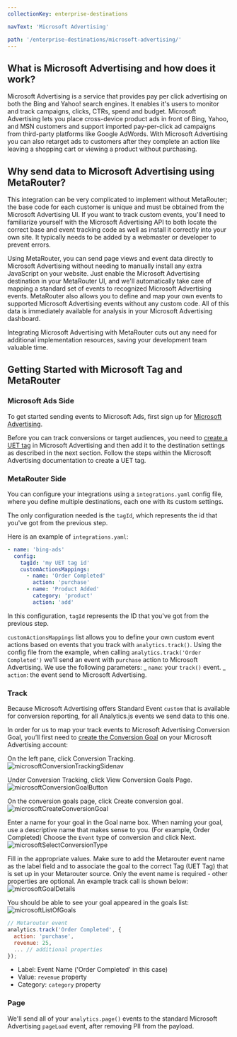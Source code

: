 ```yaml
---
collectionKey: enterprise-destinations

navText: 'Microsoft Advertising'

path: '/enterprise-destinations/microsoft-advertising/'
---
```


## What is Microsoft Advertising and how does it work?

Microsoft Advertising is a service that provides pay per click advertising on both the Bing and Yahoo! search engines. It enables it's users to monitor and track campaigns, clicks, CTRs, spend and budget. Microsoft Advertising lets you place cross-device product ads in front of Bing, Yahoo, and MSN customers and support imported pay-per-click ad campaigns from third-party platforms like Google AdWords. With Microsoft Advertising you can also retarget ads to customers after they complete an action like leaving a shopping cart or viewing a product without purchasing.

## Why send data to Microsoft Advertising using MetaRouter?

This integration can be very complicated to implement without MetaRouter; the base code for each customer is unique and must be obtained from the Microsoft Advertising UI. If you want to track custom events, you'll need to familiarize yourself with the Microsoft Advertising API to both locate the correct base and event tracking code as well as install it correctly into your own site. It typically needs to be added by a webmaster or developer to prevent errors.

Using MetaRouter, you can send page views and event data directly to Microsoft Advertising without needing to manually install any extra JavaScript on your website. Just enable the Microsoft Advertising destination in your MetaRouter UI, and we'll automatically take care of mapping a standard set of events to recognized Microsoft Advertising events. MetaRouter also allows you to define and map your own events to supported Microsoft Advertising events without any custom code. All of this data is immediately available for analysis in your Microsoft Advertising dashboard.

Integrating Microsoft Advertising with MetaRouter cuts out any need for additional implementation resources, saving your development team valuable time.

## Getting Started with Microsoft Tag and MetaRouter

### Microsoft Ads Side

To get started sending events to Microsoft Ads, first sign up for [Microsoft Advertising](https://ads.microsoft.com/).

Before you can track conversions or target audiences, you need to [create a UET tag](https://help.bingads.microsoft.com/#apex/3/en/56682/-1) in Microsoft Advertising and then add it to the destination settings as described in the next section. Follow the steps within the Microsoft Advertising documentation to create a UET tag.

### MetaRouter Side

You can configure your integrations using a `integrations.yaml` config file, where you define multiple destinations, each one with its custom settings.

The only configuration needed is the `tagId`, which represents the id that you've got from the previous step.

Here is an example of `integrations.yaml`:

```yaml
- name: 'bing-ads'
  config:
    tagId: 'my UET tag id'
    customActionsMappings:
      - name: 'Order Completed'
        action: 'purchase'
      - name: 'Product Added'
        category: 'product'
        action: 'add'
```

In this configuration, `tagId` represents the ID that you've got from the previous step.

`customActionsMappings` list allows you to define your own custom event actions based on events that you track with `analytics.track()`. Using the config file from the example, when calling `analytics.track('Order Completed')` we'll send an event with `purchase` action to Microsoft Advertising. We use the following parameters:
_ `name`: your `track()` event.
_ `action`: the event send to Microsoft Advertising.

### Track

Because Microsoft Advertising offers Standard Event `custom` that is available for conversion reporting, for all Analytics.js events we send data to this one.

In order for us to map your track events to Microsoft Advertising Conversion Goal, you’ll first need to [create the Conversion Goal](https://help.bingads.microsoft.com/#apex/3/en/56689/2) on your Microsoft Advertising account:

On the left pane, click Conversion Tracking.
![microsoftConversionTrackingSidenav](/images/microsoftConversionTrackingSidenav.png)

Under Conversion Tracking, click View Conversion Goals Page.
![microsoftConversionGoalButton](/images/microsoftConversionGoalButton.png)

On the conversion goals page, click Create conversion goal.
![microsoftCreateConversionGoal](/images/microsoftCreateConversionGoal.png)

Enter a name for your goal in the Goal name box. When naming your goal, use a descriptive name that makes sense to you. (For example, Order Completed)
Choose the `Event` type of conversion and click Next.
![microsoftSelectConversionType](/images/microsoftSelectConversionType.png)

Fill in the appropriate values. Make sure to add the Metarouter event name as the label field and to associate the goal to the correct Tag (UET Tag) that is set up in your Metarouter source.
Only the event name is required - other properties are optional. An example track call is shown below:
![microsoftGoalDetails](/images/microsoftGoalDetails.png)

You should be able to see your goal appeared in the goals list:
![microsoftListOfGoals](/images/microsoftListOfGoals.png)

```javascript
// Metarouter event
analytics.track('Order Completed', {
  action: 'purchase',
  revenue: 25,
  ... // additional properties
});
```

- Label: Event Name ('Order Completed' in this case)
- Value: `revenue` property
- Category: `category` property

### Page

We'll send all of your `analytics.page()` events to the standard Microsoft Advertising `pageLoad` event, after removing PII from the payload.
